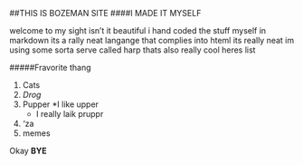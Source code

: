 ##THIS IS BOZEMAN SITE
####I MADE IT MYSELF

welcome to my sight isn’t it beautiful i hand coded the stuff myself in markdown its a rally neat langange that complies into hteml its really neat im using some sorta serve called harp thats also really cool heres list

#####Fravorite thang
1. Cats
2. *Drog*
3. Pupper
    *I like upper
    * I really laik pruppr
4. ‘za
5. memes

Okay **BYE**